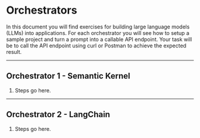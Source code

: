 # Orchestrators

In this document you will find exercises for building large language models (LLMs) into applications. For each orchestrator you will see how to setup a sample project and turn a prompt into a callable API endpoint. Your task will be to call the API endpoint using curl or Postman to achieve the expected result.

-------------------

## Orchestrator 1 - Semantic Kernel

1. Steps go here.

-------------------

## Orchestrator 2 - LangChain

1. Steps go here.
